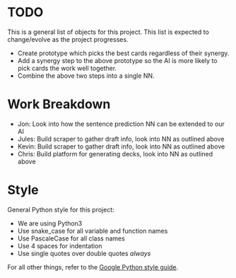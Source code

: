 TODO
====

This is a general list of objects for this project. This list is expected to
change/evolve as the project progresses.

* Create prototype which picks the best cards regardless of their synergy.
* Add a synergy step to the above prototype so the AI is more likely to pick cards the work well together.
* Combine the above two steps into a single NN.

Work Breakdown
==============

* Jon: Look into how the sentence prediction NN can be extended to our AI
* Jules: Build scraper to gather draft info, look into NN as outlined above
* Kevin: Build scraper to gather draft info, look into NN as outlined above
* Chris: Build platform for generating decks, look into NN as outlined above

Style
=====

General Python style for this project:

* We are using Python3
* Use snake\_case for all variable and function names
* Use PascaleCase for all class names
* Use 4 spaces for indentation
* Use single quotes over double quotes *always*

For all other things, refer to the [Google Python style guide](https://google.github.io/styleguide/pyguide.html).
